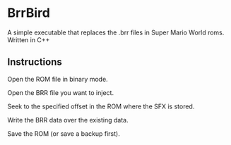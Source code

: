 # BrrBird
A simple executable that replaces the .brr files in Super Mario World roms. Written in C++
## Instructions
Open the ROM file in binary mode.

Open the BRR file you want to inject.

Seek to the specified offset in the ROM where the SFX is stored.

Write the BRR data over the existing data.

Save the ROM (or save a backup first).
